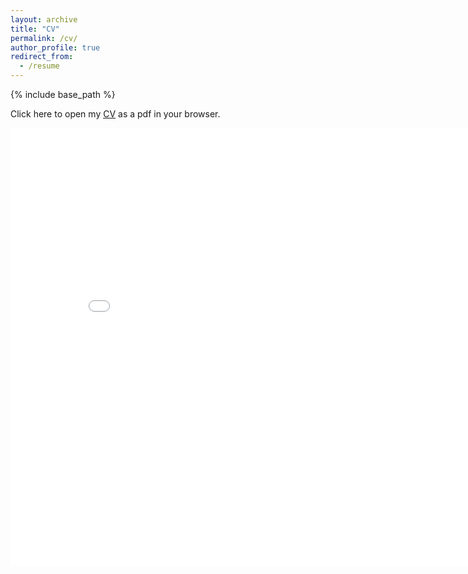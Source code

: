```yaml
---
layout: archive
title: "CV"
permalink: /cv/
author_profile: true
redirect_from:
  - /resume
---
```


{% include base_path %}

Click here to open my [CV](https://cannoncloud.github.io/files/CloudCV.pdf) as a pdf in your browser.

<iframe src="/files/CloudCV.pdf" height="700" width="850" style="border:none;"></iframe>
